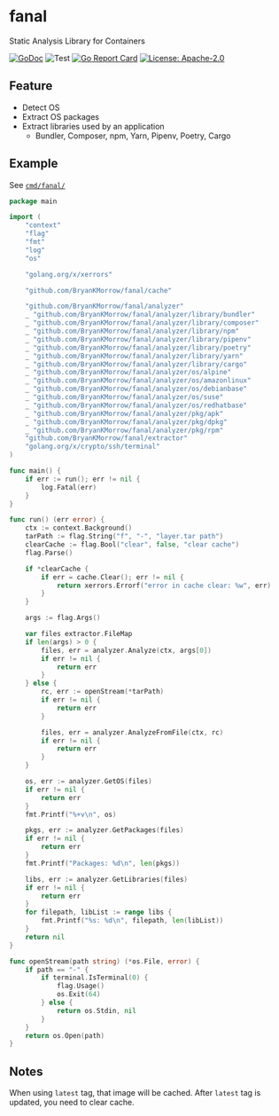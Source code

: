 # fanal
Static Analysis Library for Containers

[![GoDoc](https://godoc.org/github.com/BryanKMorrow/fanal?status.svg)](https://godoc.org/github.com/BryanKMorrow/fanal)
![Test](https://github.com/BryanKMorrow/fanal/workflows/Test/badge.svg)
[![Go Report Card](https://goreportcard.com/badge/github.com/BryanKMorrow/fanal)](https://goreportcard.com/report/github.com/BryanKMorrow/fanal)
[![License: Apache-2.0](https://img.shields.io/badge/License-Apache%202.0-blue.svg)](https://github.com/BryanKMorrow/fanal/blob/main/LICENSE)

## Feature
- Detect OS
- Extract OS packages
- Extract libraries used by an application
  - Bundler, Composer, npm, Yarn, Pipenv, Poetry, Cargo

## Example
See [`cmd/fanal/`](cmd/fanal)

```go
package main

import (
	"context"
	"flag"
	"fmt"
	"log"
	"os"

	"golang.org/x/xerrors"

	"github.com/BryanKMorrow/fanal/cache"

	"github.com/BryanKMorrow/fanal/analyzer"
	_ "github.com/BryanKMorrow/fanal/analyzer/library/bundler"
	_ "github.com/BryanKMorrow/fanal/analyzer/library/composer"
	_ "github.com/BryanKMorrow/fanal/analyzer/library/npm"
	_ "github.com/BryanKMorrow/fanal/analyzer/library/pipenv"
	_ "github.com/BryanKMorrow/fanal/analyzer/library/poetry"
	_ "github.com/BryanKMorrow/fanal/analyzer/library/yarn"
	_ "github.com/BryanKMorrow/fanal/analyzer/library/cargo"
	_ "github.com/BryanKMorrow/fanal/analyzer/os/alpine"
	_ "github.com/BryanKMorrow/fanal/analyzer/os/amazonlinux"
	_ "github.com/BryanKMorrow/fanal/analyzer/os/debianbase"
	_ "github.com/BryanKMorrow/fanal/analyzer/os/suse"
	_ "github.com/BryanKMorrow/fanal/analyzer/os/redhatbase"
	_ "github.com/BryanKMorrow/fanal/analyzer/pkg/apk"
	_ "github.com/BryanKMorrow/fanal/analyzer/pkg/dpkg"
	_ "github.com/BryanKMorrow/fanal/analyzer/pkg/rpm"
	"github.com/BryanKMorrow/fanal/extractor"
	"golang.org/x/crypto/ssh/terminal"
)

func main() {
	if err := run(); err != nil {
		log.Fatal(err)
	}
}

func run() (err error) {
	ctx := context.Background()
	tarPath := flag.String("f", "-", "layer.tar path")
	clearCache := flag.Bool("clear", false, "clear cache")
	flag.Parse()

	if *clearCache {
		if err = cache.Clear(); err != nil {
			return xerrors.Errorf("error in cache clear: %w", err)
		}
	}

	args := flag.Args()

	var files extractor.FileMap
	if len(args) > 0 {
		files, err = analyzer.Analyze(ctx, args[0])
		if err != nil {
			return err
		}
	} else {
		rc, err := openStream(*tarPath)
		if err != nil {
			return err
		}

		files, err = analyzer.AnalyzeFromFile(ctx, rc)
		if err != nil {
			return err
		}
	}

	os, err := analyzer.GetOS(files)
	if err != nil {
		return err
	}
	fmt.Printf("%+v\n", os)

	pkgs, err := analyzer.GetPackages(files)
	if err != nil {
		return err
	}
	fmt.Printf("Packages: %d\n", len(pkgs))

	libs, err := analyzer.GetLibraries(files)
	if err != nil {
		return err
	}
	for filepath, libList := range libs {
		fmt.Printf("%s: %d\n", filepath, len(libList))
	}
	return nil
}

func openStream(path string) (*os.File, error) {
	if path == "-" {
		if terminal.IsTerminal(0) {
			flag.Usage()
			os.Exit(64)
		} else {
			return os.Stdin, nil
		}
	}
	return os.Open(path)
}

```


## Notes
When using `latest` tag, that image will be cached. After `latest` tag is updated, you need to clear cache.



